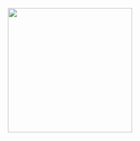 <p align="center">
<a href="https://dashboard.heroku.com/new?template=https://github.com/Rizzusen/RizzuFilesharing"><img src="https://img.shields.io/badge/Deploy%20To%20Heroku-blueviolet?style=for-the-badge&logo=heroku" width="250""/</a>   </p>

